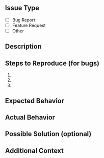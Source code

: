 ## Issue Type
<!-- Select one by placing an "x" in the box -->
- [ ] Bug Report
- [ ] Feature Request
- [ ] Other

## Description
<!-- A clear and concise description of the problem or request -->

## Steps to Reproduce (for bugs)
1. 
2. 
3. 

## Expected Behavior
<!-- What you expected to happen -->

## Actual Behavior
<!-- What actually happened -->

## Possible Solution (optional)
<!-- Suggest a fix or reason for the problem -->

## Additional Context
<!-- Add any other context, logs, screenshots, etc. -->
